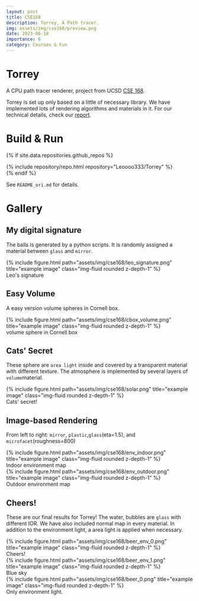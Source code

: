 ```yaml
---
layout: post
title: CSE168
description: Torrey, A Path tracer.
img: assets/img/cse168/preview.png
date: 2023-06-18
importance: 6
category: Courses & Fun
---
```


# Torrey

A CPU path tracer renderer, project from UCSD [CSE 168](https://cseweb.ucsd.edu/~tzli/cse168/ ).

Torrey is set up only based on a little of necessary library. We have implemented lots of rendering algorithms and materials in it. For our technical details, check our [report](../../assets/pdf/report.pdf).

# Build & Run
<!-- code for GitHub repositories -->
{% if site.data.repositories.github_repos %}
<div class="repositories d-flex flex-wrap flex-md-row flex-column justify-content-between align-items-center">
{% include repository/repo.html repository="Leoooo333/Torrey" %}
</div>
{% endif %}

See `README_ori.md` for details.

# Gallery

## My digital signature

The balls is generated by a python scripts. It is randomly assigned a material between `glass` and `mirror`.

<div class="row justify-content-md-center">
    <div class="col-md-auto">
        {% include figure.html path="assets/img/cse168/leo_signature.png" title="example image" class="img-fluid rounded z-depth-1" %}
    </div>
</div>
<div class="caption">
    Leo's signature
</div>

## Easy Volume

A easy version volume spheres in Cornell box.

<div class="row justify-content-md-center">
    <div class="col-md-auto">
        {% include figure.html path="assets/img/cse168/cbox_volume.png" title="example image" class="img-fluid rounded z-depth-1" %}
    </div>
</div>
<div class="caption">
    volume sphere in Cornell box
</div>

## Cats' Secret

These sphere are `area light` inside and covered by a transparent material with different texture. The atmosphere is implemented by several layers of `volume`material.

<div class="row justify-content-md-center">
    <div class="col-md-auto">
        {% include figure.html path="assets/img/cse168/solar.png" title="example image" class="img-fluid rounded z-depth-1" %}
    </div>
</div>
<div class="caption">
    Cats' secret!
</div>


## Image-based Rendering

From left to right: `mirror`, `plastic`,`glass`(eta=1.5), and `microfacet`(roughness=800)

<div class="row justify-content-md-center">
    <div class="col-md-auto">
        {% include figure.html path="assets/img/cse168/env_indoor.png" title="example image" class="img-fluid rounded z-depth-1" %}
    </div>
</div>
<div class="caption">
   Indoor environment map
</div>

<div class="row justify-content-md-center">
    <div class="col-md-auto">
        {% include figure.html path="assets/img/cse168/env_outdoor.png" title="example image" class="img-fluid rounded z-depth-1" %}
    </div>
</div>
<div class="caption">
   Outdoor environment map
</div>

## Cheers!

These are our final results for Torrey! The water, bubbles are `glass` with different IOR. We have also included normal map in every material. In addition to the environment light, a area light is applied when necessary.

<div class="row justify-content-md-center">
    <div class="col-md-auto">
        {% include figure.html path="assets/img/cse168/beer_env_0.png" title="example image" class="img-fluid rounded z-depth-1" %}
    </div>
</div>
<div class="caption">
   Cheers!
</div>

<div class="row justify-content-md-center">
    <div class="col-md-auto">
        {% include figure.html path="assets/img/cse168/beer_env_1.png" title="example image" class="img-fluid rounded z-depth-1" %}
    </div>
</div>
<div class="caption">
   Blue sky
</div>

<div class="row justify-content-md-center">
    <div class="col-md-auto">
        {% include figure.html path="assets/img/cse168/beer_0.png" title="example image" class="img-fluid rounded z-depth-1" %}
    </div>
</div>
<div class="caption">
   Only environment light.
</div>